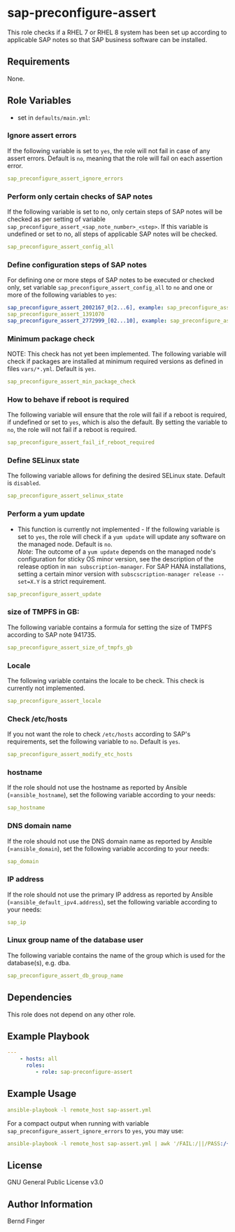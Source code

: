 sap-preconfigure-assert
=======================

This role checks if a RHEL 7 or RHEL 8 system has been set up according to applicable SAP notes so that SAP business software can be installed.

Requirements
------------

None.

Role Variables
--------------

- set in `defaults/main.yml`:

### Ignore assert errors
If the following variable is set to `yes`, the role will not fail in case of any assert errors. Default is `no`, meaning that the role will fail on each assertion error.
```yaml
sap_preconfigure_assert_ignore_errors
```

### Perform only certain checks of SAP notes
If the following variable is set to no, only certain steps of SAP notes will be checked as per setting of variable `sap_preconfigure_assert_<sap_note_number>_<step>`. If this variable is undefined or set to no, all steps of applicable SAP notes will be checked.
```yaml
sap_preconfigure_assert_config_all
```

### Define configuration steps of SAP notes
For defining one or more steps of SAP notes to be executed or checked only, set variable `sap_preconfigure_assert_config_all` to `no` and one or more of the following variables to `yes`:
```yaml
sap_preconfigure_assert_2002167_0[2...6], example: sap_preconfigure_assert_2002167_03
sap_preconfigure_assert_1391070
sap_preconfigure_assert_2772999_[02...10], example: sap_preconfigure_assert_2772999_10
```

### Minimum package check
NOTE: This check has not yet been implemented.
The following variable will check if packages are installed at minimum required versions as defined in files `vars/*.yml`. Default is `yes`.
```yaml
sap_preconfigure_assert_min_package_check
```

### How to behave if reboot is required
The following variable will ensure that the role will fail if a reboot is required, if undefined or set to `yes`, which is also the default. By setting the variable to `no`, the role will not fail if a reboot is required.
```yaml
sap_preconfigure_assert_fail_if_reboot_required
```

### Define SELinux state
The following variable allows for defining the desired SELinux state. Default is `disabled`.
```yaml
sap_preconfigure_assert_selinux_state
```

### Perform a yum update
- This function is currently not implemented -
If the following variable is set to `yes`, the role will check if a `yum update` will update any software on the managed node. Default is `no`. \
*Note*: The outcome of a `yum update` depends on the managed node's configuration for sticky OS minor version, see the description of the release option in `man subscription-manager`. For SAP HANA installations, setting a certain minor version with `subscscription-manager release --set=X.Y` is a strict requirement.
```yaml
sap_preconfigure_assert_update
```

### size of TMPFS in GB:
The following variable contains a formula for setting the size of TMPFS according to SAP note 941735.
```yaml
sap_preconfigure_assert_size_of_tmpfs_gb
```

### Locale
The following variable contains the locale to be check. This check is currently not implemented.
```yaml
sap_preconfigure_assert_locale
```

### Check /etc/hosts
If you not want the role to check `/etc/hosts` according to SAP's requirements, set the following variable to `no`. Default is `yes`.
```yaml
sap_preconfigure_assert_modify_etc_hosts
```

### hostname
If the role should not use the hostname as reported by Ansible (=`ansible_hostname`), set the following variable according to your needs:
```yaml
sap_hostname
```

### DNS domain name
If the role should not use the DNS domain name as reported by Ansible (=`ansible_domain`), set the following variable according to your needs:
```yaml
sap_domain
```

### IP address
If the role should not use the primary IP address as reported by Ansible (=`ansible_default_ipv4.address`), set the following variable according to your needs:
```yaml
sap_ip
```

### Linux group name of the database user
The following variable contains the name of the group which is used for the database(s), e.g. dba.
```yaml
sap_preconfigure_assert_db_group_name
```

Dependencies
------------

This role does not depend on any other role.

Example Playbook
----------------

```yaml
---
    - hosts: all
      roles:
         - role: sap-preconfigure-assert
```

Example Usage
-------------
```yaml
ansible-playbook -l remote_host sap-assert.yml
```
For a compact output when running with variable `sap_preconfigure_assert_ignore_errors` to `yes`, you may use:
```yaml
ansible-playbook -l remote_host sap-assert.yml | awk '/FAIL:/||/PASS:/{sub ("    \"msg\": ", ""); print}'

```

License
-------

GNU General Public License v3.0

Author Information
------------------

Bernd Finger
